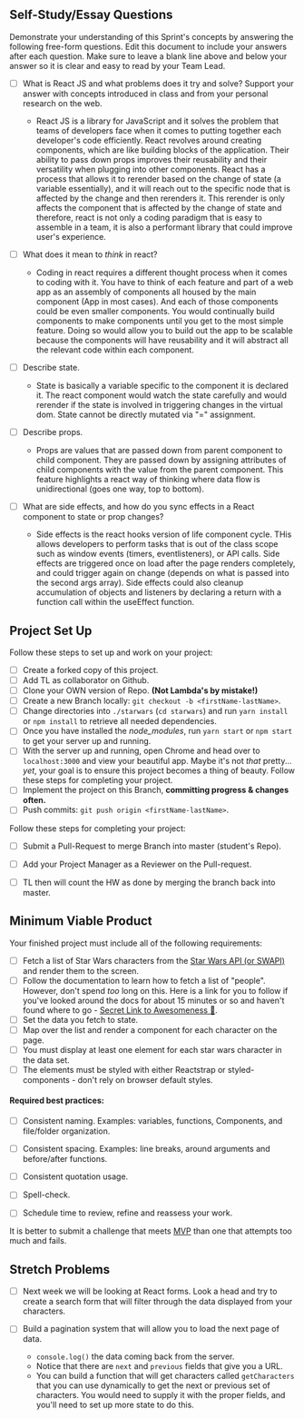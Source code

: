 ## Self-Study/Essay Questions

Demonstrate your understanding of this Sprint's concepts by answering the following free-form questions. Edit this document to include your answers after each question. Make sure to leave a blank line above and below your answer so it is clear and easy to read by your Team Lead.

- [ ] What is React JS and what problems does it try and solve? Support your answer with concepts introduced in class and from your personal research on the web.
    - React JS is a library for JavaScript and it solves the problem that teams of developers face when it comes to putting together each developer's code efficiently. React revolves around creating components, which are like building blocks of the application. Their ability to pass down props improves their reusability and their versatility when plugging into other components. React has a process that allows it to rerender based on the change of state (a variable essentially), and it will reach out to the specific node that is affected by the change and then rerenders it. This rerender is only affects the component that is affected by the change of state and therefore, react is not only a coding paradigm that is easy to assemble in a team, it is also a performant library that could improve user's experience.
- [ ] What does it mean to _think_ in react?
    - Coding in react requires a different thought process when it comes to coding with it. You have to think of each feature and part of a web app as an assembly of components all housed by the main component (App in most cases). And each of those components could be even smaller components. You would continually build components to make components until you get to the most simple feature. Doing so would allow you to build out the app to be scalable because the components will have reusability and it will abstract all the relevant code within each component.

- [ ] Describe state.
    - State is basically a variable specific to the component it is declared it. The react component would watch the state carefully and would rerender if the state is involved in triggering changes in the virtual dom. State cannot be directly mutated via "=" assignment.
- [ ] Describe props.
    -   Props are values that are passed down from parent component to child component. They are passed down by assigning attributes of child components with the value from the parent component. This feature highlights a react way of thinking where data flow is unidirectional (goes one way, top to bottom).
- [ ] What are side effects, and how do you sync effects in a React component to state or prop changes?
    - Side effects is the react hooks version of life component cycle. THis allows developers to perform tasks that is out of the class scope such as window events (timers, eventlisteners), or API calls. Side effects are triggered once on load after the page renders completely, and could trigger again on change (depends on what is passed into the second args array). Side effects could also cleanup accumulation of objects and listeners by declaring a return with a function call within the useEffect function.

## Project Set Up

Follow these steps to set up and work on your project:

- [ ] Create a forked copy of this project.
- [ ] Add TL as collaborator on Github.
- [ ] Clone your OWN version of Repo. **(Not Lambda's by mistake!)**
- [ ] Create a new Branch locally: `git checkout -b <firstName-lastName>`.
- [ ] Change directories into `./starwars` (`cd starwars`) and run `yarn install` or `npm install` to retrieve all needed dependencies.
- [ ] Once you have installed the _node_modules_, run `yarn start` or `npm start` to get your server up and running.
- [ ] With the server up and running, open Chrome and head over to `localhost:3000` and view your beautiful app. Maybe it's not _that_ pretty... _yet_, your goal is to ensure this project becomes a thing of beauty.
Follow these steps for completing your project.
- [ ] Implement the project on this Branch, **committing progress & changes often.**
- [ ] Push commits: `git push origin <firstName-lastName>`.

Follow these steps for completing your project:

- [ ] Submit a Pull-Request to merge <firstName-lastName> Branch into master (student's  Repo).
- [ ] Add your Project Manager as a Reviewer on the Pull-request.
- [ ] TL then will count the HW as done by merging the branch back into master.


## Minimum Viable Product

Your finished project must include all of the following requirements:

- [ ] Fetch a list of Star Wars characters from the [Star Wars API (or SWAPI)](https://swapi.co/) and render them to the screen. 
- [ ] Follow the documentation to learn how to fetch a list of "people". However, don't spend _too_ long on this. Here is a link for you to follow if you've looked around the docs for about 15 minutes or so and haven't found where to go - [Secret Link to Awesomeness 🤫](https://swapi.co/documentation#people).
- [ ] Set the data you fetch to state.
- [ ] Map over the list and render a component for each character on the page.
- [ ] You must display at least one element for each star wars character in the data set.
- [ ] The elements must be styled with either Reactstrap or styled-components - don't rely on browser default styles.

#### Required best practices:

- [ ] Consistent naming. Examples: variables, functions, Components, and file/folder organization.
- [ ] Consistent spacing. Examples: line breaks, around arguments and before/after functions.
- [ ] Consistent quotation usage.
- [ ] Spell-check.
- [ ] Schedule time to review, refine and reassess your work.


It is better to submit a challenge that meets [MVP](https://en.wikipedia.org/wiki/Minimum_viable_product) than one that attempts too much and fails.

## Stretch Problems
- [ ] Next week we will be looking at React forms. Look a head and try to create a search form that will filter through the data displayed from your characters. 

- [ ] Build a pagination system that will allow you to load the next page of data.
  - `console.log()` the data coming back from the server.
  - Notice that there are `next` and `previous` fields that give you a URL.
  - You can build a function that will get characters called `getCharacters` that you can use dynamically to get the next or previous set of characters. You would need to supply it with the proper fields, and you'll need to set up more state to do this.

<!--
- [ ] Build another app from scratch that looks very similar to this one. Inside of your main `App` component fetch some data in this same fashion from this url `https://dog.ceo/dog-api/#all` you'll have to follow the documentation at that website and figure out how to change up the code you've seen here in this Star Wars app in order to properly fetch the data and store it on Component State.
-->
